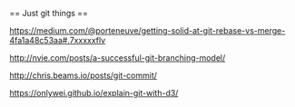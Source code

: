 == Just git things ==

https://medium.com/@porteneuve/getting-solid-at-git-rebase-vs-merge-4fa1a48c53aa#.7xxxxxflv

http://nvie.com/posts/a-successful-git-branching-model/

http://chris.beams.io/posts/git-commit/

https://onlywei.github.io/explain-git-with-d3/
